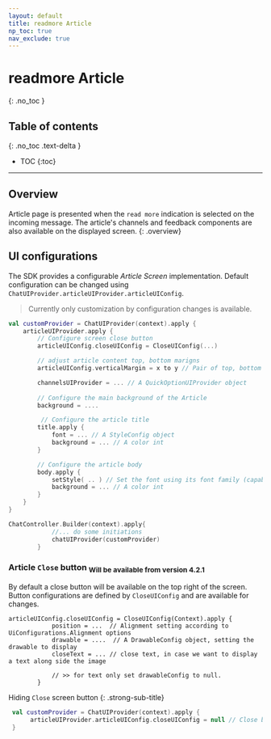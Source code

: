 ```yaml
---
layout: default
title: readmore Article
np_toc: true
nav_exclude: true
---
```


# readmore Article 
{: .no_toc }

## Table of contents
{: .no_toc .text-delta }

- TOC
{:toc}

---

## Overview
Article page is presented when the `read more` indication is selected on the incoming message.
The article's channels and feedback components are also available on the displayed screen.
{: .overview}

## UI configurations
The SDK provides a configurable _Article Screen_ implementation.
Default configuration can be changed using `ChatUIProvider.articleUIProvider.articleUIConfig`.
> Currently only customization by configuration changes is available. 

```kotlin
val customProvider = ChatUIProvider(context).apply {
    articleUIProvider.apply {
        // Configure screen close button
        articleUIConfig.closeUIConfig = CloseUIConfig(...)

        // adjust article content top, bottom marigns 
        articleUIConfig.verticalMargin = x to y // Pair of top, bottom margin values, in pixels

        channelsUIProvider = ... // A QuickOptionUIProvider object
        
        // Configure the main background of the Article
        background = ....

         // Configure the article title
        title.apply {
            font = ... // A StyleConfig object
            background = ... // A color int
        }

        // Configure the article body
        body.apply {
            setStyle( .. ) // Set the font using its font family (capable with css)
            background = ... // A color int
        }
    }
}

ChatController.Builder(context).apply{
            //... do some initiations
            chatUIProvider(customProvider)
        }
```

### Article `Close` button <sub>Will be available from version 4.2.1</sub>
By default a close button will be available on the top right of the screen. 
Button configurations are defined by `CloseUIConfig` and are available for changes.

```
articleUIConfig.closeUIConfig = CloseUIConfig(Context).apply {
            position = ...  // Alignment setting according to UiConfigurations.Alignment options
            drawable = ....  // A DrawableConfig object, setting the drawable to display
            closeText = ... // close text, in case we want to display a text along side the image

            // >> for text only set drawableConfig to null.
        }

```

Hiding `Close` screen button
{: .strong-sub-title}

```kotlin
 val customProvider = ChatUIProvider(context).apply {
      articleUIProvider.articleUIConfig.closeUIConfig = null // Close button will ne be displayed on article screen
 }
```
